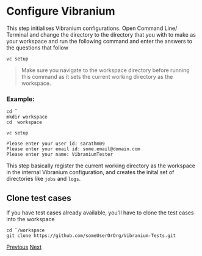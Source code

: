 # Configure Vibranium

This step initialises Vibranium configurations. Open Command Line/ Terminal and change the directory to the directory that you with to make as your workspace and run the following command and enter the answers to the questions that follow

```shell
vc setup
```

> Make sure you navigate to the workspace directory before running this command as it sets the current working directory as the workspace.

### Example:

```shell
cd ˜  
mkdir workspace
cd  workspace

vc setup
                                         
Please enter your user id: sarathm09
Please enter your email id: some.email@domain.com
Please enter your name: VibraniumTester
```

This step basically register the current working directory as the workspace in the internal Vibranium configuration, and creates the inital set of directories like `jobs` and `logs`. 



## Clone test cases

If you have test cases already available, you'll have to clone the test cases into the workspace

```shell
cd ˜/workspace
git clone https://github.com/someUserOrOrg/Vibranium-Tests.git
```

[Previous](1.3.installation.md)
[Next](1.5.config_json.md)
